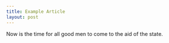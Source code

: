 ```yaml
---
title: Example Article
layout: post
---
```


Now is the time for all good men to come to the aid of the state.
